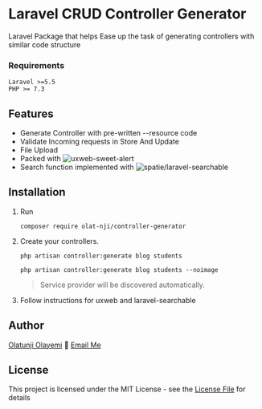 # Laravel CRUD Controller Generator
Laravel Package that helps Ease up the task of generating controllers with similar code structure

### Requirements
    Laravel >=5.5
    PHP >= 7.3

## Features
- Generate Controller with pre-written --resource code
- Validate Incoming requests in Store And Update
- File Upload 
- Packed with ![uxweb-sweet-alert](https://github.com/uxweb/sweet-alert)
- Search function implemented with ![spatie/laravel-searchable](https://github.com/spatie/laravel-searchable)
 

## Installation

1. Run
    ```
    composer require olat-nji/controller-generator
    ```

2. Create your controllers.
    ```
    php artisan controller:generate blog students
    ```
    ```
    php artisan controller:generate blog students --noimage
    ```
    > Service provider will be discovered automatically.

3. Follow instructions for uxweb and laravel-searchable
  


<!-- ## Usage

1. Create some permissions.

2. Create some roles.

3. Assign permission(s) to role.

4. Create user(s) with role.

5. For checking authenticated user's role see below:
    ```php
    // Add roles middleware in app/Http/Kernel.php
    protected $routeMiddleware = [
        ...
        'roles' => \App\Http\Middleware\CheckRole::class,
    ];
    ```

    ```php
    // Check role anywhere
    if (Auth::check() && Auth::user()->hasRole('admin')) {
        // Do admin stuff here
    } else {
        // Do nothing
    }

    // Check role in route middleware
    Route::group(['namespace' => 'Admin', 'prefix' => 'admin', 'middleware' => ['auth', 'roles'], 'roles' => 'admin'], function () {
       Route::get('/', ['uses' => 'AdminController@index']);
    });
    ```

6. For checking permissions see below:

    ```php
    if ($user->can('permission-name')) {
        // Do something
    }
    ```
 -->


<!-- For activity log please read `spatie/laravel-activitylog` [docs](https://docs.spatie.be/laravel-activitylog/v2/introduction) -->

<!-- ## Screenshots

![users](https://user-images.githubusercontent.com/1708683/43477093-1ac08d42-951c-11e8-8217-00aedc19b28d.png)

![activity log](https://user-images.githubusercontent.com/1708683/43477154-426d849e-951c-11e8-8682-ac1950114a5a.png)

![generator](https://user-images.githubusercontent.com/1708683/43477174-5381d15e-951c-11e8-9f86-2e45acd38f08.png)

![settings](https://user-images.githubusercontent.com/1708683/43679408-67b724d0-9846-11e8-8eb0-49e04c449ee3.png)
 -->
## Author

[Olatunji Olayemi](http://cognitiveinc.xyz) :email: [Email Me](mailto:olayemi289@gmail.com)

## License

This project is licensed under the MIT License - see the [License File](LICENSE) for details
